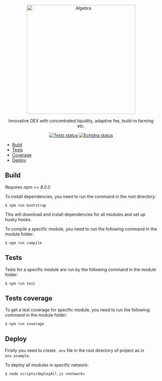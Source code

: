 <p align="center">
  <a href="https://algebra.finance/"><img alt="Algebra" src="logo.svg" width="360"></a>
</p>

<p align="center">
Innovative DEX with concentrated liquidity, adaptive fee, build-in farming etc.
</p>
 
 <p align="center">
 <a href="https://github.com/cryptoalgebra/AlgebraV1/actions/workflows/tests.yml"><img alt="Tests status" src="https://github.com/cryptoalgebra/AlgebraV1/actions/workflows/tests.yml/badge.svg"></a>
  <a href="https://github.com/cryptoalgebra/AlgebraV1/actions/workflows/echidna.yml"><img alt="Echidna status" src="https://github.com/cryptoalgebra/AlgebraV1/actions/workflows/echidna.yml/badge.svg"></a>
</p>


- [Build](#Build)
- [Tests](#Tests)
- [Coverage](#Tests-coverage)
- [Deploy](#Deploy)


## Build

*Requires npm >= 8.0.0*

To install dependencies, you need to run the command in the root directory:
```
$ npm run bootstrap
```
This will download and install dependencies for all modules and set up husky hooks.



To compile a specific module, you need to run the following command in the module folder:
```
$ npm run compile
```


## Tests

Tests for a specific module are run by the following command in the module folder:
```
$ npm run test
```

## Tests coverage

To get a test coverage for specific module, you need to run the following command in the module folder:

```
$ npm run coverage
```

## Deploy
Firstly you need to create `.env` file in the root directory of project as in `env.example`.

To deploy all modules in specific network:
```
$ node scripts/deployAll.js <network>
```
